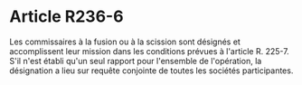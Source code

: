 # Article R236-6

Les commissaires à la fusion ou à la scission sont désignés et accomplissent leur mission dans les conditions prévues à l'article R. 225-7.   S'il n'est établi qu'un seul rapport pour l'ensemble de l'opération, la désignation a lieu sur requête conjointe de toutes les sociétés participantes.